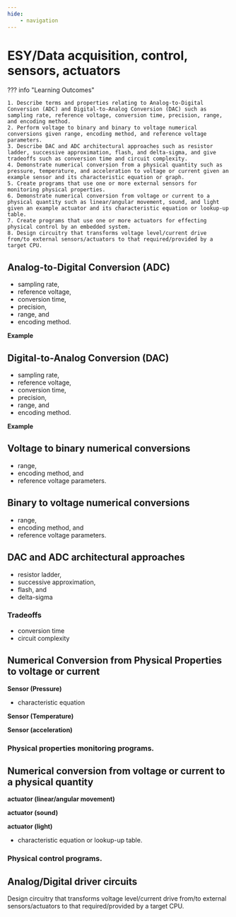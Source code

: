 ```yaml
---
hide:
    - navigation
---
```

# ESY/Data acquisition, control, sensors, actuators

??? info "Learning Outcomes"

    1. Describe terms and properties relating to Analog-to-Digital Conversion (ADC) and Digital-to-Analog Conversion (DAC) such as sampling rate, reference voltage, conversion time, precision, range, and encoding method.
    2. Perform voltage to binary and binary to voltage numerical conversions given range, encoding method, and reference voltage parameters.
    3. Describe DAC and ADC architectural approaches such as resistor ladder, successive approximation, flash, and delta-sigma, and give tradeoffs such as conversion time and circuit complexity.
    4. Demonstrate numerical conversion from a physical quantity such as pressure, temperature, and acceleration to voltage or current given an example sensor and its characteristic equation or graph.
    5. Create programs that use one or more external sensors for monitoring physical properties.
    6. Demonstrate numerical conversion from voltage or current to a physical quantity such as linear/angular movement, sound, and light given an example actuator and its characteristic equation or lookup-up table.
    7. Create programs that use one or more actuators for effecting physical control by an embedded system.
    8. Design circuitry that transforms voltage level/current drive from/to external sensors/actuators to that required/provided by a target CPU.

## Analog-to-Digital Conversion (ADC) 

- sampling rate, 
- reference voltage, 
- conversion time, 
- precision, 
- range, and 
- encoding method.

**Example**

## Digital-to-Analog Conversion (DAC)

- sampling rate, 
- reference voltage, 
- conversion time, 
- precision, 
- range, and 
- encoding method.

**Example**

## Voltage to binary numerical conversions

- range, 
- encoding method, and 
- reference voltage parameters.

## Binary to voltage numerical conversions 

- range, 
- encoding method, and 
- reference voltage parameters.

## DAC and ADC architectural approaches 

- resistor ladder, 
- successive approximation, 
- flash, and 
- delta-sigma

### Tradeoffs

- conversion time 
- circuit complexity

## Numerical Conversion from Physical Properties to voltage or current 

**Sensor (Pressure)**

- characteristic equation

**Sensor (Temperature)**

**Sensor (acceleration)** 


### Physical properties monitoring programs.


## Numerical conversion from voltage or current to a physical quantity 

**actuator (linear/angular movement)**

**actuator (sound)** 

**actuator (light)** 

- characteristic equation or lookup-up table.

### Physical control programs.

## Analog/Digital driver circuits 

Design circuitry that transforms voltage level/current drive from/to external sensors/actuators to that required/provided by a target CPU.